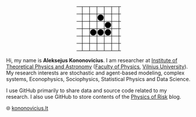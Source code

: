 <p style="text-align:center">
    <img src="https://raw.githubusercontent.com/akononovicius/akononovicius/master/header.gif">
</p>

Hi, my name is **Aleksejus Kononovicius**. I am researcher at [Institute of Theoretical Physics and Astronomy](https://www.ff.vu.lt/tfai/) ([Faculty of Physics](https://www.ff.vu.lt/), [Vilnius University](https://www.vu.lt)). My research interests are stochastic and agent-based modeling, complex systems, Econophysics, Sociophysics, Statistical Physics and Data Science.

I use GitHub primarily to share data and source code related to my research. I also use GitHub to store contents of the [Physics of Risk](https://rf.mokslasplius.lt/) blog.

🌐 [kononovicius.lt](http://kononovicius.lt)
